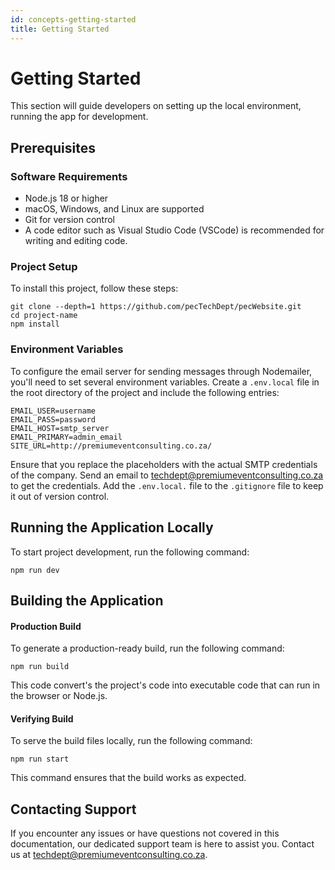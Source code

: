 ```yaml
---
id: concepts-getting-started
title: Getting Started
---
```


# Getting Started

This section will guide developers on setting up the local environment, running the app for development.

## Prerequisites

### Software Requirements

*   Node.js 18 or higher
*   macOS, Windows, and Linux are supported
*   Git for version control
*   A code editor such as Visual Studio Code (VSCode) is recommended for writing and editing code.

### Project Setup

To install this project, follow these steps:
```
git clone --depth=1 https://github.com/pecTechDept/pecWebsite.git 
cd project-name
npm install
```

### Environment Variables

To configure the email server for sending messages through Nodemailer, you'll need to set several environment variables. Create a `.env.local` file in the root directory of the project and include the following entries:

```
EMAIL_USER=username
EMAIL_PASS=password
EMAIL_HOST=smtp_server
EMAIL_PRIMARY=admin_email
SITE_URL=http://premiumeventconsulting.co.za/
```

Ensure that you replace the placeholders with the actual SMTP credentials of the company. Send an email to [techdept@premiumeventconsulting.co.za](mailto:techdept@premiumeventconsulting.co.za) to get the credentials. Add the `.env.local.` file to the `.gitignore` file to keep it out of version control.

## Running the Application Locally[​](#running-the-application-locally "Direct link to Running the Application Locally")

To start project development, run the following command:

```
npm run dev
```

## Building the Application[​](#building-the-application "Direct link to Building the Application")

#### Production Build[​](#production-build "Direct link to Production Build")

To generate a production-ready build, run the following command:

```
npm run build
```

This code convert's the project's code into executable code that can run in the browser or Node.js.

#### Verifying Build[​](#verifying-build "Direct link to Verifying Build")

To serve the build files locally, run the following command:

```
npm run start
```

This command ensures that the build works as expected.

## Contacting Support

If you encounter any issues or have questions not covered in this documentation, our dedicated support team is here to assist you. Contact us at [techdept@premiumeventconsulting.co.za](mailto:techdept@premiumeventconsulting.co.za).